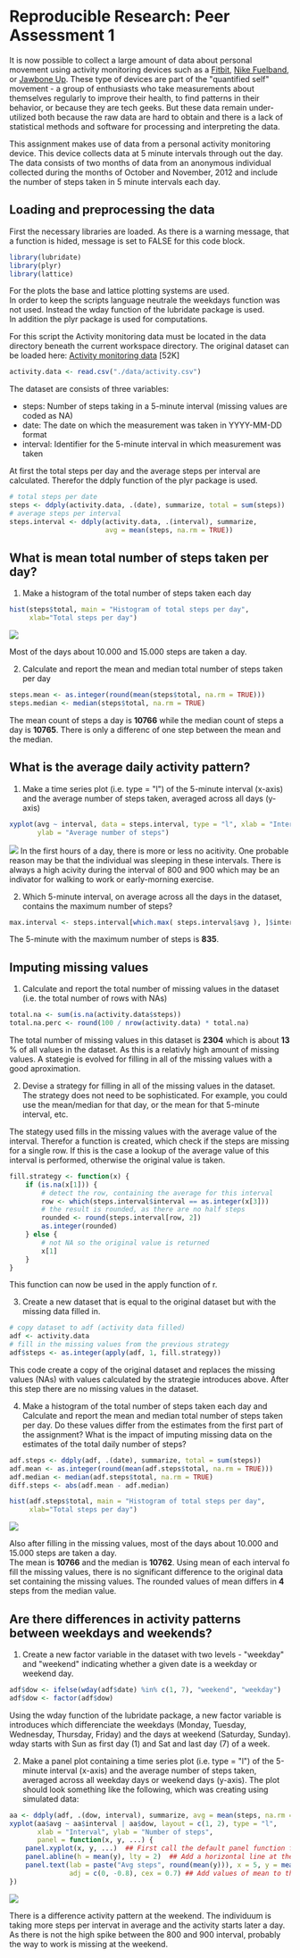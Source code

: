 # Reproducible Research: Peer Assessment 1

It is now possible to collect a large amount of data about personal movement 
using activity monitoring devices such as a 
[Fitbit](http://www.fitbit.com/),
[Nike Fuelband](http://www.nike.com/us/en_us/c/nikeplus-fuelband), or 
[Jawbone Up](https://jawbone.com/up). 
These type of devices are part of the "quantified self" movement - a group 
of enthusiasts who take measurements about themselves regularly to improve 
their health, to find patterns in their behavior, or because they are tech 
geeks. But these data remain under-utilized both because the raw data are hard 
to obtain and there is a lack of statistical methods and software for 
processing and interpreting the data.

This assignment makes use of data from a personal activity monitoring device. 
This device collects data at 5 minute intervals through out the day. The data 
consists of two months of data from an anonymous individual collected during 
the months of October and November, 2012 and include the number of steps taken 
in 5 minute intervals each day.

## Loading and preprocessing the data
First the necessary libraries are loaded. As there is a warning message, that 
a function is hided, message is set to FALSE for this code block.

```r
library(lubridate)
library(plyr)
library(lattice)
```

For the plots the base and lattice plotting systems are used.  
In order to keep the scripts language neutrale the weekdays function was not 
used. Instead the wday function of the lubridate package is used.  
In addition the plyr package is used for computations.

For this script the Activity monitoring data must be located in the data 
directory beneath the current workspace directory. The original dataset can 
be loaded here:
[Activity monitoring data](https://d396qusza40orc.cloudfront.net/repdata%2Fdata%2Factivity.zip) [52K]

```r
activity.data <- read.csv("./data/activity.csv")
```

The dataset are consists of three variables:

- steps: Number of steps taking in a 5-minute interval (missing values are coded as NA)
- date: The date on which the measurement was taken in YYYY-MM-DD format
- interval: Identifier for the 5-minute interval in which measurement was taken

At first the total steps per day and the average steps per interval are calculated.
Therefor the ddply function of the plyr package is used.

```r
# total steps per date
steps <- ddply(activity.data, .(date), summarize, total = sum(steps))
# average steps per interval
steps.interval <- ddply(activity.data, .(interval), summarize, 
                        avg = mean(steps, na.rm = TRUE))
```

## What is mean total number of steps taken per day?

1. Make a histogram of the total number of steps taken each day

```r
hist(steps$total, main = "Histogram of total steps per day", 
     xlab="Total steps per day")
```

![](PA1_template_files/figure-html/unnamed-chunk-4-1.png) 

Most of the days about 10.000 and 15.000 steps are taken a day.

2. Calculate and report the mean and median total number of steps taken per day

```r
steps.mean <- as.integer(round(mean(steps$total, na.rm = TRUE)))
steps.median <- median(steps$total, na.rm = TRUE)
```

The mean count of steps a day is **10766** while the median count of 
steps a day is **10765**. There is only a differenc of one step 
between the mean and the median.

## What is the average daily activity pattern?

1. Make a time series plot (i.e. type = "l") of the 5-minute interval (x-axis)
and the average number of steps taken, averaged across all days (y-axis)

```r
xyplot(avg ~ interval, data = steps.interval, type = "l", xlab = "Interval", 
       ylab = "Average number of steps")
```

![](PA1_template_files/figure-html/unnamed-chunk-6-1.png) 
In the first hours of a day, there is more or less no acitivity. One probable 
reason may be that the individual was sleeping in these intervals. There is 
always a high acivity during the interval of 800 and 900 which may be an
indivator for walking to work or early-morning exercise.

2. Which 5-minute interval, on average across all the days in the dataset,
contains the maximum number of steps?

```r
max.interval <- steps.interval[which.max( steps.interval$avg ), ]$interval
```

The 5-minute with the maximum number of steps is **835**.

## Imputing missing values

1. Calculate and report the total number of missing values in the dataset
(i.e. the total number of rows with NAs)

```r
total.na <- sum(is.na(activity.data$steps))
total.na.perc <- round(100 / nrow(activity.data) * total.na)
```

The total number of missing values in this dataset is **2304** which 
is about **13** % of all values in the dataset. As this is a 
relativly high amount of missing values. A stategie is evolved for filling in 
all of the missing values with a good aproximation.

2. Devise a strategy for filling in all of the missing values in the dataset. 
The strategy does not need to be sophisticated. For example, you could use 
the mean/median for that day, or the mean for that 5-minute interval, etc.

The stategy used fills in the missing values with the average value of the 
interval. Therefor a function is created, which check if the steps are missing
for a single row. If this is the case a lookup of the average value of this 
interval is performed, otherwise the original value is taken.


```r
fill.strategy <- function(x) {
    if (is.na(x[1])) {
        # detect the row, containing the average for this interval
        row <- which(steps.interval$interval == as.integer(x[3]))
        # the result is rounded, as there are no half steps
        rounded <- round(steps.interval[row, 2])
        as.integer(rounded)
    } else {
        # not NA so the original value is returned
        x[1]
    }
}
```

This function can now be used in the apply function of r.

3. Create a new dataset that is equal to the 
original dataset but with the missing data filled in.


```r
# copy dataset to adf (activity data filled)
adf <- activity.data
# fill in the missing values from the previous strategy
adf$steps <- as.integer(apply(adf, 1, fill.strategy))
```

This code create a copy of the original dataset and replaces the missing 
values (NAs) with values calculated by the strategie introduces above. After 
this step there are no missing values in the dataset.

4. Make a histogram of the total number of steps taken each day and Calculate 
and report the mean and median total number of steps taken per day. Do 
these values differ from the estimates from the first part of the assignment? 
What is the impact of imputing missing data on the estimates of the total 
daily number of steps?


```r
adf.steps <- ddply(adf, .(date), summarize, total = sum(steps))
adf.mean <- as.integer(round(mean(adf.steps$total, na.rm = TRUE)))
adf.median <- median(adf.steps$total, na.rm = TRUE)
diff.steps <- abs(adf.mean - adf.median)

hist(adf.steps$total, main = "Histogram of total steps per day", 
     xlab="Total steps per day")
```

![](PA1_template_files/figure-html/unnamed-chunk-11-1.png) 

Also after filling in the missing values, most of the days about 10.000 
and 15.000 steps are taken a day.  
The mean is **10766** and the median is **10762**. Using mean of each
interval fo fill the missing values, there is no significant difference to the
original data set containing the missing values. The rounded values of mean differs in
**4** steps from the median value.

## Are there differences in activity patterns between weekdays and weekends?

1. Create a new factor variable in the dataset with two levels - "weekday" 
and "weekend" indicating whether a given date is a weekday or weekend day.

```r
adf$dow <- ifelse(wday(adf$date) %in% c(1, 7), "weekend", "weekday")
adf$dow <- factor(adf$dow)
```

Using the wday function of the lubridate package, a new factor variable is
introduces which differenciate the weekdays (Monday, Tuesday, Wednesday, Thursday, 
Friday) and the days at weekend (Saturday, Sunday).  
wday starts with Sun as first day (1) and Sat and last day (7) of a week.

2. Make a panel plot containing a time series plot (i.e. type = "l") of the 
5-minute interval (x-axis) and the average number of steps taken, averaged 
across all weekday days or weekend days (y-axis). The plot should look 
something like the following, which was creating using simulated data:


```r
aa <- ddply(adf, .(dow, interval), summarize, avg = mean(steps, na.rm = TRUE))
xyplot(aa$avg ~ aa$interval | aa$dow, layout = c(1, 2), type = "l", 
       xlab = "Interval", ylab = "Number of steps",
       panel = function(x, y, ...) {
    panel.xyplot(x, y, ...)  ## First call the default panel function for 'xyplot'
    panel.abline(h = mean(y), lty = 2)  ## Add a horizontal line at the mean
    panel.text(lab = paste("Avg steps", round(mean(y))), x = 5, y = mean(y), 
               adj = c(0, -0.8), cex = 0.7) ## Add values of mean to the line
})
```

![](PA1_template_files/figure-html/unnamed-chunk-13-1.png) 

There is a difference activity pattern at the weekend. The individuum is taking
more steps per intervat in average and the activity starts later a day. As there
is not the high spike between the 800 and 900 interval, probably the way to work 
is missing at the weekend.
